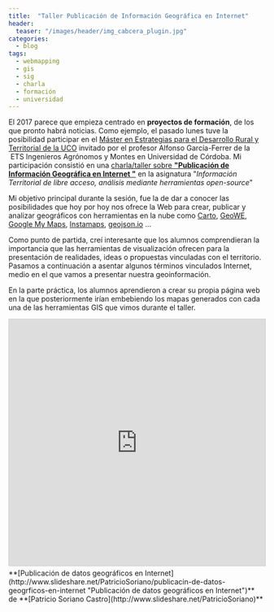 ```yaml
---
title:  "Taller Publicación de Información Geográfica en Internet"
header:
  teaser: "/images/header/img_cabcera_plugin.jpg"
categories: 
  - blog
tags:
  - webmapping
  - gis
  - sig
  - charla
  - formación
  - universidad
---
```


El 2017 parece que empieza centrado en **proyectos de formación**, de los que pronto habrá noticias. Como ejemplo, el pasado lunes tuve la posibilidad participar en el [Máster en Estrategias para el Desarrollo Rural y Territorial de la UCO](https://www.uco.es/estudios/idep/masteres/estrategias-desarrollo-rural-y-territorial "Master") invitado por el profesor Alfonso García-Ferrer de la  ETS Ingenieros Agrónomos y Montes en Universidad de Córdoba. Mi participación consistió en una [charla/taller sobre **"Publicación de Información Geográfica en Internet "**](http://es.slideshare.net/PatricioSoriano/publicacin-de-datos-geogrficos-en-internet "Presentación") en la asignatura "_Información Territorial de libre acceso, análisis mediante herramientas open-source_"

Mi objetivo principal durante la sesión, fue la de dar a conocer las posibilidades que hoy por hoy nos ofrece la Web para crear, publicar y analizar geográficos con herramientas en la nube como [Carto](https://carto.com/ "Carto"), [GeoWE](http://geowe.org/ "GeoWE"), [Google My Maps](https://www.google.com/maps/d/u/0/), [Instamaps](http://www.instamaps.cat/ "Instamaps"), [geojson.io](http://geojson.io/#map=2/20.0/0.0 "geojson") ...

Como punto de partida, creí interesante que los alumnos comprendieran la importancia que las herramientas de visualización ofrecen para la presentación de realidades, ideas o propuestas vinculadas con el territorio. Pasamos a continuación a asentar algunos términos vinculados Internet, medio en el que vamos a presentar nuestra geoinformación.

En la parte práctica, los alumnos aprendieron a crear su propia página web en la que posteriormente irían embebiendo los mapas generados con cada una de las herramientas GIS que vimos durante el taller.

<iframe style="border: 1px solid #CCC; border-width: 1px; margin-bottom: 5px; max-width: 100%;" src="http://www.slideshare.net/slideshow/embed_code/key/poJgdIuw90QAAr" frameborder="0" marginwidth="0" marginheight="0" scrolling="no" width="100%" height="485"></iframe>

<div style="margin-bottom: 5px;">**[Publicación de datos geográficos en Internet](http://www.slideshare.net/PatricioSoriano/publicacin-de-datos-geogrficos-en-internet "Publicación de datos geográficos en Internet")** de **[Patricio Soriano Castro](http://www.slideshare.net/PatricioSoriano)**</div>
